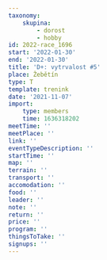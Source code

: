 ```yaml
---
taxonomy:
    skupina:
        - dorost
        - hobby
id: 2022-race_1696
start: '2022-01-30'
end: '2022-01-30'
title: 'D+: vytrvalost #5'
place: Žebětín
type: T
template: trenink
date: '2021-11-07'
import:
    type: members
    time: 1636318202
meetTime: ''
meetPlace: ''
link: ''
eventTypeDescription: ''
startTime: ''
map: ''
terrain: ''
transport: ''
accomodation: ''
food: ''
leader: ''
note: ''
return: ''
price: ''
program: ''
thingsToTake: ''
signups: ''
---
```


